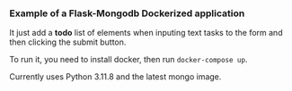 ### Example of a Flask-Mongodb Dockerized application

It just add a **todo** list of elements when inputing text tasks 
to the form and then clicking the submit button.

To run it, you need to install docker, then run `docker-compose up`.

Currently uses Python 3.11.8 and the latest mongo image. 